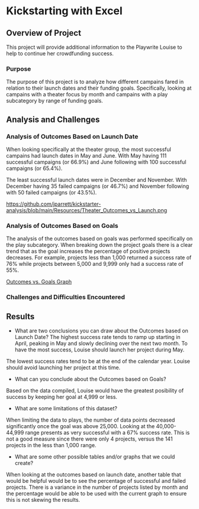 # Kickstarting with Excel

## Overview of Project
This project will provide additional information to the Playwrite Louise to help to continue her crowdfunding success.
### Purpose
The purpose of this project is to analyze how different campains fared in relation to their launch dates and their funding goals.   Specifically, looking at campains with a theater focus by month and campains with a play subcategory by range of funding goals.

## Analysis and Challenges

### Analysis of Outcomes Based on Launch Date
When looking specifically at the theater group, the most successful campains had launch dates in May and June.   With May having 111 successful campaigns (or 66.9%) and June following with 100 successful campaigns (or 65.4%).   

The least successful launch dates were in December and November.   With December having 35 failed campaigns (or 46.7%) and November following with 50 failed campaigns (or 43.5%).

https://github.com/jparrett/kickstarter-analysis/blob/main/Resources/Theater_Outcomes_vs_Launch.png


### Analysis of Outcomes Based on Goals
The analysis of the outcomes based on goals was performed specifically on the play subcategory.   When breaking down the project goals there is a clear trend that as the goal increases the percentage of positive projects decreases.    For example, projects less than 1,000 returned a success rate of 76% while projects between 5,000 and 9,999 only had a success rate of 55%.

[Outcomes vs. Goals Graph](kickstarter-analysis/Resources/Outcomes_vs_Goals.svg)

### Challenges and Difficulties Encountered

## Results

- What are two conclusions you can draw about the Outcomes based on Launch Date?
The highest success rate tends to ramp up starting in April, peaking in May and slowly declining over the next two month.   To have the most success, Louise should launch her project during May.

The lowest success rates tend to be at the end of the calendar year.   Louise should avoid launching her project at this time.  

- What can you conclude about the Outcomes based on Goals?

Based on the data compiled, Louise would have the greatest posibility of success by keeping her goal at 4,999 or less.

- What are some limitations of this dataset?

When limiting the data to plays, the number of data points decreased significantly once the goal was above 25,000.   Looking at the 40,000-44,999 range presents as very successful with a 67% success rate.   This is not a good measure since there were only 4 projects, versus the 141 projects in the less than 1,000 range.

- What are some other possible tables and/or graphs that we could create?

When looking at the outcomes based on launch date, another table that would be helpful would be to see the percentage of successful and failed projects.   There is a variance in the number of projects listed by month and the percentage would be able to be used with the current graph to ensure this is not skewing the results.

